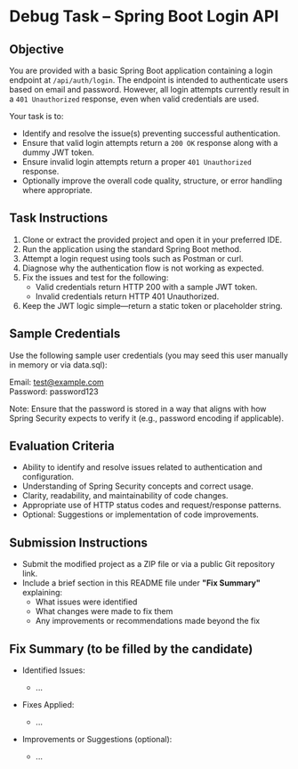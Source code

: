 # Debug Task – Spring Boot Login API

## Objective

You are provided with a basic Spring Boot application containing a login endpoint at `/api/auth/login`. The endpoint is intended to authenticate users based on email and password. However, all login attempts currently result in a `401 Unauthorized` response, even when valid credentials are used.

Your task is to:

- Identify and resolve the issue(s) preventing successful authentication.
- Ensure that valid login attempts return a `200 OK` response along with a dummy JWT token.
- Ensure invalid login attempts return a proper `401 Unauthorized` response.
- Optionally improve the overall code quality, structure, or error handling where appropriate.

## Task Instructions

1. Clone or extract the provided project and open it in your preferred IDE.
2. Run the application using the standard Spring Boot method.
3. Attempt a login request using tools such as Postman or curl.
4. Diagnose why the authentication flow is not working as expected.
5. Fix the issues and test for the following:
   - Valid credentials return HTTP 200 with a sample JWT token.
   - Invalid credentials return HTTP 401 Unauthorized.
6. Keep the JWT logic simple—return a static token or placeholder string.

## Sample Credentials

Use the following sample user credentials (you may seed this user manually in memory or via data.sql):

Email: test@example.com  
Password: password123

Note: Ensure that the password is stored in a way that aligns with how Spring Security expects to verify it (e.g., password encoding if applicable).

## Evaluation Criteria

- Ability to identify and resolve issues related to authentication and configuration.
- Understanding of Spring Security concepts and correct usage.
- Clarity, readability, and maintainability of code changes.
- Appropriate use of HTTP status codes and request/response patterns.
- Optional: Suggestions or implementation of code improvements.

## Submission Instructions

- Submit the modified project as a ZIP file or via a public Git repository link.
- Include a brief section in this README file under **"Fix Summary"** explaining:
  - What issues were identified
  - What changes were made to fix them
  - Any improvements or recommendations made beyond the fix

## Fix Summary (to be filled by the candidate)

- Identified Issues:
  - ...

- Fixes Applied:
  - ...

- Improvements or Suggestions (optional):
  - ...
